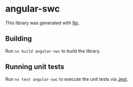 # angular-swc

This library was generated with [Nx](https://nx.dev).

## Building

Run `nx build angular-swc` to build the library.

## Running unit tests

Run `nx test angular-swc` to execute the unit tests via [Jest](https://jestjs.io).
